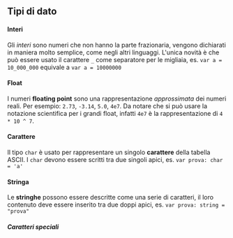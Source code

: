 ## Tipi di dato
#### Interi
Gli _interi_ sono numeri che non hanno la parte frazionaria, vengono dichiarati in maniera molto semplice, come negli altri linguaggi.
L'unica novità è che può essere usato il carattere `_` come separatore per le migliaia, es. `var a = 10_000_000` equivale a `var a = 10000000`

#### Float
I numeri __floating point__ sono una rappresentazione _approssimata_ dei numeri reali.
Per esempio: `2.73`, `-3.14`, `5.0`, `4e7`. Da notare che si può usare la notazione scientifica per i grandi float, infatti `4e7` è la rappresentazione di `4 * 10 ^ 7`.

#### Carattere
Il tipo `char` è usato per rappresentare un singolo __carattere__ della tabella ASCII.
I `char` devono essere scritti tra due singoli apici, es. `var prova: char = 'a'`

#### Stringa
Le __stringhe__ possono essere descritte come una serie di caratteri, il loro contenuto deve essere inserito tra due doppi apici, es. `var prova: string = "prova"`

##### Caratteri speciali
